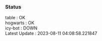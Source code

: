 ### Status


table : OK  
hogwarts : OK  
icy-bot : DOWN  
Latest Update : 2023-08-11 04:08:58.221847
